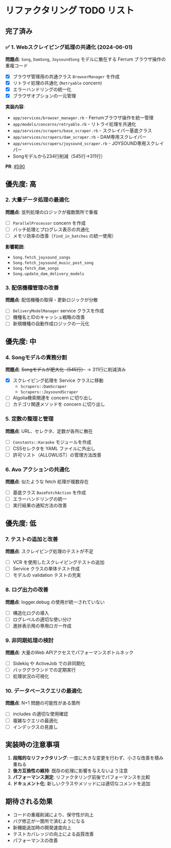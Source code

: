 # リファクタリング TODO リスト

## 完了済み

### ✅ 1. Webスクレイピング処理の共通化 (2024-06-01)
**問題点**: `Song`, `DamSong`, `JoysoundSong` モデルに散在する Ferrum ブラウザ操作の重複コード
- [x] ブラウザ管理用の共通クラス `BrowserManager` を作成
- [x] リトライ処理の共通化 (`Retryable` concern)
- [x] エラーハンドリングの統一化
- [x] ブラウザオプションの一元管理

**実装内容**:
- `app/services/browser_manager.rb` - Ferrumブラウザ操作を統一管理
- `app/models/concerns/retryable.rb` - リトライ処理を共通化
- `app/services/scrapers/base_scraper.rb` - スクレイパー基底クラス
- `app/services/scrapers/dam_scraper.rb` - DAM専用スクレイパー
- `app/services/scrapers/joysound_scraper.rb` - JOYSOUND専用スクレイパー
- Songモデルから234行削減（545行→311行）

**PR**: [#590](https://github.com/shiroemons/touhou_karaoke_admin/pull/590)

## 優先度: 高

### 2. 大量データ処理の最適化
**問題点**: 並列処理のロジックが複数箇所で重複
- [ ] `ParallelProcessor` concern を作成
- [ ] バッチ処理とプログレス表示の共通化
- [ ] メモリ効率の改善（`find_in_batches` の統一使用）

**影響範囲**:
- `Song.fetch_joysound_songs`
- `Song.fetch_joysound_music_post_song`
- `Song.fetch_dam_songs`
- `Song.update_dam_delivery_models`

### 3. 配信機種管理の改善
**問題点**: 配信機種の取得・更新ロジックが分散
- [ ] `DeliveryModelManager` service クラスを作成
- [ ] 機種名とIDのキャッシュ戦略の改善
- [ ] 新規機種の自動作成ロジックの一元化

## 優先度: 中

### 4. Songモデルの責務分割
**問題点**: ~~Songモデルが肥大化（545行）~~ → 311行に削減済み
- [x] スクレイピング処理を Service クラスに移動
  - `Scrapers::DamScraper`
  - `Scrapers::JoysoundScraper`
- [ ] Algolia検索関連を concern に切り出し
- [ ] カテゴリ関連メソッドを concern に切り出し

### 5. 定数の整理と管理
**問題点**: URL、セレクタ、定数が各所に散在
- [ ] `Constants::Karaoke` モジュールを作成
- [ ] CSSセレクタを YAML ファイルに外出し
- [ ] 許可リスト（ALLOWLIST）の管理方法改善

### 6. Avo アクションの共通化
**問題点**: 似たような fetch 処理が複数存在
- [ ] 基底クラス `BaseFetchAction` を作成
- [ ] エラーハンドリングの統一
- [ ] 実行結果の通知方法の改善

## 優先度: 低

### 7. テストの追加と改善
**問題点**: スクレイピング処理のテストが不足
- [ ] VCR を使用したスクレイピングテストの追加
- [ ] Service クラスの単体テスト作成
- [ ] モデルの validation テストの充実

### 8. ログ出力の改善
**問題点**: logger.debug の使用が統一されていない
- [ ] 構造化ログの導入
- [ ] ログレベルの適切な使い分け
- [ ] 進捗表示用の専用ロガー作成

### 9. 非同期処理の検討
**問題点**: 大量のWeb APIアクセスでパフォーマンスボトルネック
- [ ] Sidekiq や ActiveJob での非同期化
- [ ] バックグラウンドでの定期実行
- [ ] 処理状況の可視化

### 10. データベースクエリの最適化
**問題点**: N+1 問題の可能性がある箇所
- [ ] includes の適切な使用確認
- [ ] 複雑なクエリの最適化
- [ ] インデックスの見直し

## 実装時の注意事項

1. **段階的なリファクタリング**: 一度に大きな変更を行わず、小さな改善を積み重ねる
2. **後方互換性の維持**: 既存の処理に影響を与えないよう注意
3. **パフォーマンス測定**: リファクタリング前後でパフォーマンスを比較
4. **ドキュメント化**: 新しいクラスやメソッドには適切なコメントを追加

## 期待される効果

- コードの重複削減により、保守性が向上
- バグ修正が一箇所で済むようになる
- 新機能追加時の開発速度向上
- テストカバレッジの向上による品質改善
- パフォーマンスの改善